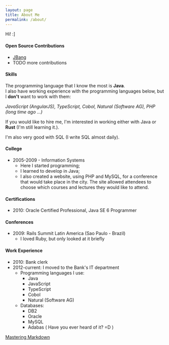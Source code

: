 ```yaml
---
layout: page
title: About Me
permalink: /about/
---
```


Hi! :]

#### **Open Source Contributions**

  - [JBang](https://github.com/jbangdev/jbang/commits?author=tivrfoa)
  - TODO more contributions

#### **Skills**

  The programming language that I know the most is **Java**.<br>
  I also have working experience with the programming languages below,
  but I **don't** want to work with them:<br>

  *JavaScript (AngularJS), TypeScript, Cobol, Natural (Software AG), PHP (long time ago ...)*

  If you would like to hire me, I'm interested in working either with Java
  or **Rust** (I'm still learning it.).

  I'm also very good with SQL (I write SQL almost daily).

#### **College**

  - 2005-2009 - Information Systems
    - Here I started programming;
	- I learned to develop in Java;
	- I also created a website, using PHP and MySQL, for a conference that would take place in the city.
  The site allowed attendees to choose which courses and lectures they would like to attend.

#### **Certifications**

  - 2010: Oracle Certified Professional, Java SE 6 Programmer

#### **Conferences**

  - 2009: Rails Summit Latin America (Sao Paulo - Brazil)
    - I loved Ruby, but only looked at it briefly

#### **Work Experience**

  - 2010: Bank clerk
  - 2012-current: I moved to the Bank's IT department
    - Programming languages I use:
	  - Java
	  - JavaScript
	  - TypeScript
	  - Cobol
	  - Natural (Software AG)
	- Databases:
	  - DB2
	  - Oracle
	  - MySQL
	  - Adabas ( Have you ever heard of it? =D )

[Mastering Markdown](https://guides.github.com/features/mastering-markdown/)


